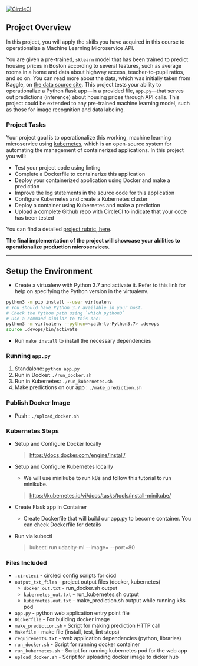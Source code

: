 [![CircleCI](https://dl.circleci.com/status-badge/img/circleci/AejTxv7BTjrkxuT1BSh6bo/KAn4HrEH2fSeVWrHz39X6z/tree/main.svg?style=svg&circle-token=5d25a2ed83a6e0477b613d8621f9c7fa2e9ed878)](https://github.com/kaungthant1083/udacity-cloud-devops)

## Project Overview

In this project, you will apply the skills you have acquired in this course to operationalize a Machine Learning Microservice API. 

You are given a pre-trained, `sklearn` model that has been trained to predict housing prices in Boston according to several features, such as average rooms in a home and data about highway access, teacher-to-pupil ratios, and so on. You can read more about the data, which was initially taken from Kaggle, on [the data source site](https://www.kaggle.com/c/boston-housing). This project tests your ability to operationalize a Python flask app—in a provided file, `app.py`—that serves out predictions (inference) about housing prices through API calls. This project could be extended to any pre-trained machine learning model, such as those for image recognition and data labeling.

### Project Tasks

Your project goal is to operationalize this working, machine learning microservice using [kubernetes](https://kubernetes.io/), which is an open-source system for automating the management of containerized applications. In this project you will:
* Test your project code using linting
* Complete a Dockerfile to containerize this application
* Deploy your containerized application using Docker and make a prediction
* Improve the log statements in the source code for this application
* Configure Kubernetes and create a Kubernetes cluster
* Deploy a container using Kubernetes and make a prediction
* Upload a complete Github repo with CircleCI to indicate that your code has been tested

You can find a detailed [project rubric, here](https://review.udacity.com/#!/rubrics/2576/view).

**The final implementation of the project will showcase your abilities to operationalize production microservices.**

---

## Setup the Environment

* Create a virtualenv with Python 3.7 and activate it. Refer to this link for help on specifying the Python version in the virtualenv. 
```bash
python3 -m pip install --user virtualenv
# You should have Python 3.7 available in your host. 
# Check the Python path using `which python3`
# Use a command similar to this one:
python3 -m virtualenv --python=<path-to-Python3.7> .devops
source .devops/bin/activate
```
* Run `make install` to install the necessary dependencies

### Running `app.py`

1. Standalone:  `python app.py`
2. Run in Docker:  `./run_docker.sh`
3. Run in Kubernetes:  `./run_kubernetes.sh`
4. Make predictions on our app : `./make_prediction.sh`

### Publish Docker Image 

* Push : `./upload_docker.sh`

### Kubernetes Steps

* Setup and Configure Docker locally
    > https://docs.docker.com/engine/install/

* Setup and Configure Kubernetes locallly
    * We will use minikube to run k8s and follow this tutorial to run minikube. 
    > https://kubernetes.io/vi/docs/tasks/tools/install-minikube/

* Create Flask app in Container
    * Create Dockerfile that will build our app.py to become container. You can check Dockerfile for details

* Run via kubectl
    > kubectl run udacity-ml --image=<your image> --port=80

### Files Included

* `.circleci` - circleci config scripts for cicd
* `output_txt_files` - project output files (docker, kubernetes)
    * `docker_out.txt` - run_docker.sh output
    * `kubernetes_out.txt` - run_kubernetes.sh output
    * `kubernetes.out.txt` - make_prediction.sh output while running k8s pod
* `app.py` - python web application entry point file
* `Dickerfile` -  For building docker image
* `make_prediction.sh` - Script for making prediction HTTP call
* `Makefile` - make file (install, test, lint steps)
* `requirements.txt` - web application dependencies (python, libraries)
* `run_docker.sh` - Script for running docker container
* `run_kubernetes.sh` - Script for running kubernetes pod for the web app
* `upload_docker.sh` - Script for uploading docker image to dicker hub

